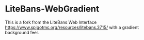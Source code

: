 # LiteBans-WebGradient
This is a fork from the LiteBans Web Interface https://www.spigotmc.org/resources/litebans.3715/ with a gradient background feel.
